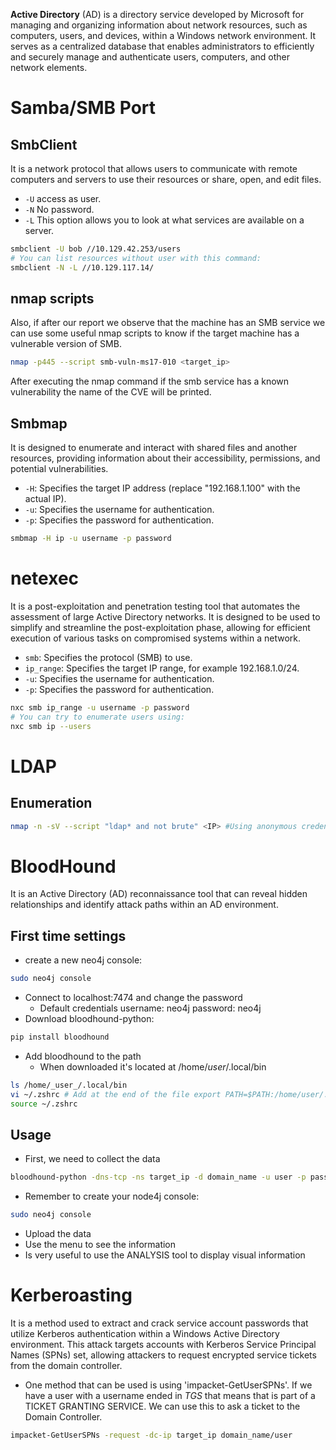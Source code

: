 **Active Directory** (AD) is a directory service developed by Microsoft for managing and organizing information about network resources, such as computers, users, and devices, within a Windows network environment. It serves as a centralized database that enables administrators to efficiently and securely manage and authenticate users, computers, and other network elements.

# Samba/SMB Port <a name='smb'></a>

## SmbClient 
It is a network protocol that allows users to communicate with remote computers and servers to use their resources or share, open, and edit files.

- `-U` access as user.
- `-N` No password.
- `-L` This option allows you to look at what services are available on a server.
```bash
smbclient -U bob //10.129.42.253/users
# You can list resources without user with this command:
smbclient -N -L //10.129.117.14/
```

## nmap scripts
Also, if after our report we observe that the machine has an SMB service we can use some useful nmap scripts to know if the target machine has a vulnerable version of SMB.
```bash
nmap -p445 --script smb-vuln-ms17-010 <target_ip>
```
After executing the nmap command if the smb service has a known vulnerability the name of the CVE will be printed.

## Smbmap
It is designed to enumerate and interact with shared files and another resources, providing information about their accessibility, permissions, and potential vulnerabilities.
- `-H`: Specifies the target IP address (replace "192.168.1.100" with the actual IP).
- `-u`: Specifies the username for authentication.
- `-p`: Specifies the password for authentication.
```bash
smbmap -H ip -u username -p password
```

# netexec
It is a post-exploitation and penetration testing tool that automates the assessment of large Active Directory networks. It is designed to be used to simplify and streamline the post-exploitation phase, allowing for efficient execution of various tasks on compromised systems within a network.
- `smb`: Specifies the protocol (SMB) to use.
- `ip_range`: Specifies the target IP range, for example 192.168.1.0/24.
- `-u`: Specifies the username for authentication.
- `-p`: Specifies the password for authentication.
```bash
nxc smb ip_range -u username -p password
# You can try to enumerate users using:
nxc smb ip --users
```

# LDAP
## Enumeration
```bash
nmap -n -sV --script "ldap* and not brute" <IP> #Using anonymous credentials
```


# BloodHound
It is an Active Directory (AD) reconnaissance tool that can reveal hidden relationships and identify attack paths within an AD environment.
## First time settings
- create a new neo4j console:
```bash
sudo neo4j console
```
- Connect to localhost:7474 and change the password
	- Default credentials username: neo4j password: neo4j
- Download bloodhound-python:
```bash
pip install bloodhound
```
- Add bloodhound to the path
	- When downloaded it's located at /home/_user_/.local/bin
```bash
ls /home/_user_/.local/bin
vi ~/.zshrc # Add at the end of the file export PATH=$PATH:/home/user/.local/bin
source ~/.zshrc
```
## Usage
- First, we need to collect the data
```bash
bloodhound-python -dns-tcp -ns target_ip -d domain_name -u user -p password
```
- Remember to create your node4j console:
```bash
sudo neo4j console
```
- Upload the data
- Use the menu to see the information
- Is very useful to use the ANALYSIS tool to display visual information

# Kerberoasting
It is a method used to extract and crack service account passwords that utilize Kerberos authentication within a Windows Active Directory environment. This attack targets accounts with Kerberos Service Principal Names (SPNs) set, allowing attackers to request encrypted service tickets from the domain controller.
- One method that can be used is using 'impacket-GetUserSPNs'. If we have a user with a username ended in *TGS* that means that is part of a TICKET GRANTING SERVICE. We can use this to ask a ticket to the Domain Controller.
```bash
impacket-GetUserSPNs -request -dc-ip target_ip domain_name/user
```